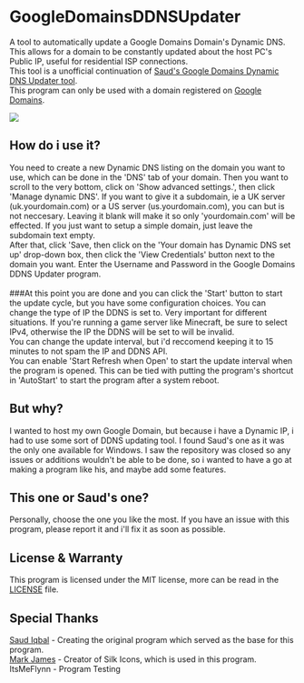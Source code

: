 # GoogleDomainsDDNSUpdater
A tool to automatically update a Google Domains Domain's Dynamic DNS.<br>
This allows for a domain to be constantly updated about the host PC's Public IP, useful for residential ISP connections.
<br>This tool is a unofficial continuation of [Saud's Google Domains Dynamic DNS Updater tool](https://github.com/saudiqbal/SaudsGoogleDomainsDynamicDNSUpdater).
<br>This program can only be used with a domain registered on [Google Domains](https://domains.google.com/registrar/).

![](https://cdn.discordapp.com/attachments/755457361472258069/1059966344214360106/GDDDNSUPreview1.png)

## How do i use it?
You need to create a new Dynamic DNS listing on the domain you want to use, which can be done in the 'DNS' tab of your domain.
Then you want to scroll to the very bottom, click on 'Show advanced settings.', then click 'Manage dynamic DNS'.
If you want to give it a subdomain, ie a UK server (uk.yourdomain.com) or a US server (us.yourdomain.com), you can but is not neccesary.
Leaving it blank will make it so only 'yourdomain.com' will be effected. If you just want to setup a simple domain, just leave the subdomain text
empty.<br>After that, click 'Save, then click on the 'Your domain has Dynamic DNS set up' drop-down box, then click the 'View Credentials' 
button next to the domain you want. Enter the Username and Password in the Google Domains DDNS Updater program.
<br><br>
###At this point you are done and you can click the 'Start' button to start the update cycle, but you have some configuration choices.
You can change the type of IP the DDNS is set to. Very important for different situations. If you're running a game server like Minecraft, be sure
to select IPv4, otherwise the IP the DDNS will be set to will be invalid.<br>
You can change the update interval, but i'd reccomend keeping it to 15 minutes to not spam the IP and DDNS API.<br>
You can enable 'Start Refresh when Open' to start the update interval when the program is opened. This can be tied with putting the program's
shortcut in 'AutoStart' to start the program after a system reboot.


## But why?
I wanted to host my own Google Domain, but because i have a Dynamic IP, i had to use some sort of DDNS updating tool.
I found Saud's one as it was the only one available for Windows. I saw the repository was closed so any issues or additions wouldn't be able to be done,
so i wanted to have a go at making a program like his, and maybe add some features.

## This one or Saud's one?
Personally, choose the one you like the most. If you have an issue with this program, please report it and i'll fix it as soon as possible.

## License & Warranty
This program is licensed under the MIT license, more can be read in the [LICENSE](https://github.com/rmod8/GoogleDomainsDDNSUpdater/blob/main/LICENSE.txt) file.

## Special Thanks
[Saud Iqbal](https://github.com/saudiqbal) - Creating the original program which served as the base for this program.<br>
[Mark James](http://www.famfamfam.com/about/) - Creator of Silk Icons, which is used in this program.
ItsMeFlynn - Program Testing
